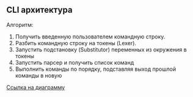 ## CLI архитектура

Алгоритм:
1. Получить введенную пользователем командную строку.
2. Разбить командную строку на токены (Lexer).
3. Запустить подстановку (Substitutor) переменных из окружения в токены
4. Запустить парсер и получить список команд
5. Выполнить команды по порядку, подставляя выход прошлой команды в новую

[Ссылка на диаграмму](https://drive.google.com/file/d/1vdm4QMR7bbgsGClDJO3hDkOID080xEB-/view?usp=sharing)